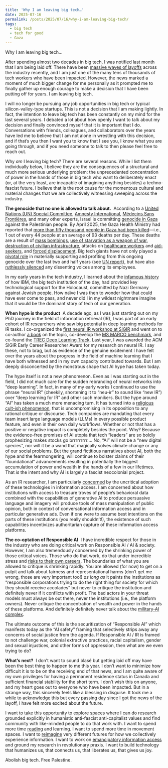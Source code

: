 ```yaml
---
title: 'Why I am leaving big tech…'
date: 2025-07-16
permalink: /posts/2025/07/16/why-i-am-leaving-big-tech/
tags:
  - big tech
  - tech for good
  - Gaza
---
```


Why I am leaving big tech…

After spending almost two decades in big tech, I was notified last month that I am being laid off. There have been [massive waves of layoffs](https://techcrunch.com/2025/07/15/tech-layoffs-2025-list/) across the industry recently, and I am just one of the many tens of thousands of tech workers who have been impacted. However, the news marked a moment of much bigger change for me personally as it prompted me to finally gather up enough courage to make a decision that I have been putting off for years. I am leaving big tech.

I will no longer be pursuing any job opportunities in big tech or typical silicon-valley-type startups. This is not a decision that I am making lightly. In fact, the intention to leave big tech has been constantly on my mind for the last several years. I debated a lot about how openly I want to talk about my decision and finally convinced myself that it is important that I do. Conversations with friends, colleagues, and collaborators over the years have led me to believe that I am not alone in wrestling with this decision, and if that’s you then I want you to know that I see you, I know what you are going through, and if you need someone to talk to then please feel free to reach out.

Why _am_ I leaving big tech? There are several reasons. While I list them individually below, I believe they are the consequences of a structural and much more serious underlying problem: the unprecedented concentration of power in the hands of those in big tech who want to deliberately enact (or, at the very least, are incapable of imagining anything besides) a techno-fascist future. I believe that is the root cause for the momentous cultural and material changes that we are collectively witnessing sweeping across the industry.

**The genocide that no one is allowed to talk about.** &nbsp;According to a [United Nations (UN) Special Committee](https://archive.ph/20250410202716/https://www.un.org/unispal/document/un-special-committee-press-release-19nov24/), [Amnesty International](https://amnesty.ca/wp-content/uploads/2024/12/Amnesty-International-Gaza-Genocide-Report-December-4-2024.pdf), [Médecins Sans Frontières](https://msf.org.uk/issues/gaza-genocide), and many other experts, Israel is committing [genocide in Gaza]( https://en.wikipedia.org/wiki/Gaza_genocide) against the Palestinian people. By April 2025, the Gaza Health Ministry had reported that [more than fifty thousand people in Gaza had been killed](https://www.ochaopt.org/content/reported-impact-snapshot-gaza-strip-3-april-2025)—i.e., 1 out of every 44 people at an average of 93 deaths per day. These deaths are a result of [mass bombings](https://en.wikipedia.org/wiki/Israeli_bombing_of_the_Gaza_Strip), [use of starvation as a weapon of war](https://www.amnesty.org/en/latest/news/2025/07/gaza-evidence-points-to-israels-continued-use-of-starvation-to-inflict-genocide-against-palestinians/), [destruction of civilian infrastructure](https://www.hindrajabfoundation.org/news/targeting-life-itself-israels-systematic-destruction-of-civilian-infrastructure-in-gaza), attacks on [healthcare workers](https://www.msf.org/strikes-raids-and-incursions-year-relentless-attacks-healthcare-palestine) and [aid-seekers]( https://www.haaretz.com/israel-news/2025-06-27/ty-article-magazine/.premium/idf-soldiers-ordered-to-shoot-deliberately-at-unarmed-gazans-waiting-for-humanitarian-aid/00000197-ad8e-de01-a39f-ffbe33780000), and [forced displacement](https://www.hrw.org/report/2024/11/14/hopeless-starving-and-besieged/israels-forced-displacement-palestinians-gaza). Big tech giants have not only played a [pivotal role]( https://www.accessnow.org/gaza-genocide-big-tech/) in materially supporting and profiting from this ongoing genocide over the last two and half years (see [UN report](https://www.aljazeera.com/news/2025/7/1/un-report-lists-companies-complicit-in-israels-genocide-who-are-they)), but have also [ruthlessly silenced](https://www.washingtonpost.com/technology/2025/05/16/silicon-valley-workers-dissent-employment-layoffs-whistleblowers/) any dissenting voices among its employees.

In my early years in the tech industry, I learned about the [infamous history](https://en.wikipedia.org/wiki/IBM_and_the_Holocaust) of how IBM, the big tech institution of the day, had provided key technological support for the Holocaust, committed by Nazi Germany against Jewish people. How naïve I was then to wonder how that could have ever come to pass, and never did I in my wildest nightmare imagine that it would be the dominant story of tech of our generation.

**When hype is the product**  &nbsp;A decade ago, as I was just starting out on my PhD journey in the field of information retrieval (IR), I was part of an early cohort of IR researchers who saw big potential in deep learning methods for IR tasks. I co-organized the [first neural IR workshop at SIGIR](https://bhaskar-mitra.github.io/showpdf/?file=3053408.3053425) and went on to co-author [a book](https://www.nowpublishers.com/article/Details/INR-061) on the topic, co-develop the [MS MARCO benchmark](http://msmarco.org/), and co-found the [TREC Deep Learning Track](https://microsoft.github.io/msmarco/TREC-Deep-Learning). Last year, I was awarded the ACM SIGIR Early Career Researcher Award for my research on neural IR. I say these, not to brag, but as evidence of the genuine excitement I have felt over the years about the progress in the field of machine learning that I have both witnessed and in my own capacity contributed towards. But I am deeply disconcerted by the monstrous shape that AI hype has taken today.

The hype itself is not a new phenomenon. Even as I was starting out in the field, I did not much care for the sudden rebranding of neural networks into “deep learning”. In fact, in many of my early works I continued to use the phrase “neural IR” (cheekily, shortening it to “neu-ir” to sound like “new IR”) over “deep learning for IR” and other such monikers. But the hype around “AI” has taken a much more menacing turn. It has turned into a [religious cult-ish phenomenon](https://www.youtube.com/watch?v=6ovuMoW2EGk), that is uncompromising in its opposition to any rational critique or discourse. Tech companies are mandating that every team insert large language models (LLMs) in every possible product feature, and even in their own daily workflows. Whether or not that has a positive or negative impact is completely besides the point. Why? Because the evidence-free promises of AI utopia that tech “leaders” are so boldly prophesizing makes stocks go brrrrrrrrr…. No, “AI” will not be a “new digital species”, nor will it be a wand that magically solves climate change or any of our social problems. But the grand fictitious narratives about AI, both the hype and the fearmongering, will continue to bolster claims of their “foundational” advancements resulting in potentially the biggest accumulation of power and wealth in the hands of a few in our lifetimes. That _is_ the intent and why AI is largely a fascist neocolonial project.

As an IR researcher, I am particularly [concerned](https://bhaskar-mitra.github.io/showpdf/?file=978-3-031-73147-1_7) by the uncritical adoption of these technologies in information access. I am concerned about how institutions with access to treasure troves of people’s behavioral data combined with the capabilities of generative AI to produce persuasive language and imagery will produce tools of mass manipulation of public opinion, both in context of conversational information access and in particular generative ads. Even if one were to assume best intentions on the parts of these institutions (you really shouldn’t!), the existence of such capabilities incentivizes authoritarian capture of these information access platforms.

**The co-optation of Responsible AI** &nbsp;I have incredible respect for those in the industry who are doing critical work on Responsible AI / AI & society. However, I am also tremendously concerned by the shrinking power of those critical voices. Those who do that work, do that under incredible stress and [risks to their own careers](https://www.washingtonpost.com/technology/2023/03/30/tech-companies-cut-ai-ethics/). The boundaries of what you are allowed to critique is shrinking rapidly. You are allowed (for now) to get on a pulpit and talk about fairness and representational harms (don’t get me wrong, those are very important too!) _as long as_ it paints the institutions as “responsible corporations trying to do the right thing for society for which they should receive accolades” but never to critique the institution and definitely never if it conflicts with profit. The bad actors in your threat models must always be out there, never the institutions (i.e., the platform owners). Never critique the concentration of wealth and power in the hands of these platforms. And definitely definitely never talk about the [military-AI complex](https://www.techpolicy.press/booming-military-spending-on-ai-is-a-windfall-for-tech-and-a-blow-to-democracy/).

The ultimate outcome of this is the securitization of “Responsible AI” which manifests today as the “AI safety” framing that selectively strips away any concerns of social justice from the agenda. If Responsible AI / IR is framed to not challenge war, colonial extractive practices, racial capitalism, gender and sexual injustices, and other forms of oppression, then what are we even trying to do?
  
  
**What’s next?** &nbsp;I don’t want to sound blasé but getting laid off may have been the best thing to happen to me this year. I don’t want to minimize how difficult it is to be on the receiving end of that news, and I am quite aware of my own privileges for having a permanent residence status in Canada and sufficient financial stability for the short term. I don’t wish this on anyone, and my heart goes out to everyone who have been impacted. But in a strange way, this sincerely feels like a blessing in disguise. It took me a while to acknowledge this but every passing day since I got the news of the layoff, I have felt more excited about the future.

I want to take this opportunity to explore spaces where I can do research grounded explicitly in humanistic anti-fascist anti-capitalist values and find community with like-minded people to do that work with. I want to spend more time [reading](https://bhaskar-mitra.github.io/reading/) and learning. I want to spend more time in movement spaces. I want to [reimagine](https://bhaskar-mitra.github.io/showpdf/?file=19654_Mitra) very different futures for how we collectively experience information. I want to work on [emancipatory information access](https://www.youtube.com/watch?v=wK-nHCg_ZHg) and ground my research in revolutionary praxis. I want to build technology that humanizes us, that connects us, that liberates us, that gives us joy.
  
  
Abolish big tech. Free Palestine.
